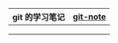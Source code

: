 | git 的学习笔记 | [git-note](git-note/index.md) |
| -------------- | ----------------------------- |
|                |                               |
|                |                               |
|                |                               |

